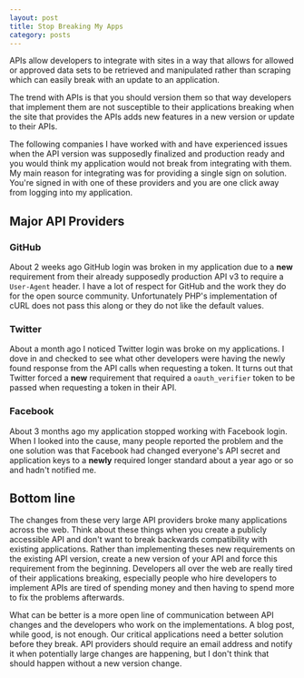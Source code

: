 ```yaml
---
layout: post
title: Stop Breaking My Apps
category: posts
---
```


APIs allow developers to integrate with sites in a way that allows for allowed or approved data sets to be retrieved and manipulated rather than scraping which can easily break with an update to an application.

The trend with APIs is that you should version them so that way developers that implement them are not susceptible to their applications breaking when the site that provides the APIs adds new features in a new version or update to their APIs.

The following companies I have worked with and have experienced issues when the API version was supposedly finalized and production ready and you would think my application would not break from integrating with them. My main reason for integrating was for providing a single sign on solution. You're signed in with one of these providers and you are one click away from logging into my application.

## Major API Providers

### GitHub

About 2 weeks ago GitHub login was broken in my application due to a **new** requirement from their already supposedly production API v3 to require a `User-Agent` header. I have a lot of respect for GitHub and the work they do for the open source community. Unfortunately PHP's implementation of cURL does not pass this along or they do not like the default values.

### Twitter

About a month ago I noticed Twitter login was broke on my applications. I dove in and checked to see what other developers were having the newly found response from the API calls when requesting a token. It turns out that Twitter forced a **new** requirement that required a `oauth_verifier` token to be passed when requesting a token in their API.

### Facebook

About 3 months ago my application stopped working with Facebook login. When I looked into the cause, many people reported the problem and the one solution was that Facebook had changed everyone's API secret and application keys to a **newly** required longer standard about a year ago or so and hadn't notified me.

## Bottom line

The changes from these very large API providers broke many applications across the web. Think about these things when you create a publicly accessible API and don't want to break backwards compatibility with existing applications. Rather than implementing theses new requirements on the existing API version, create a new version of your API and force this requirement from the beginning. Developers all over the web are really tired of their applications breaking, especially people who hire developers to implement APIs are tired of spending money and then having to spend more to fix the problems afterwards.

What can be better is a more open line of communication between API changes and the developers who work on the implementations. A blog post, while good, is not enough. Our critical applications need a better solution before they break. API providers should require an email address and notify it when potentially large changes are happening, but I don't think that should happen without a new version change.
